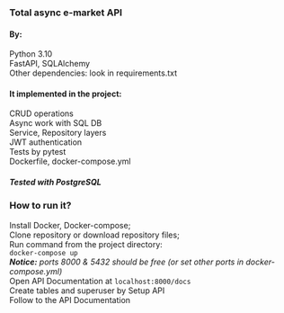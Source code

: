 ### Total async e-market API 

#### By: </b><br>
Python 3.10 <br>
FastAPI, SQLAlchemy <br>
Other dependencies: look in requirements.txt <br>

#### It implemented in the project:

CRUD operations <br>
Async work with SQL DB <br>
Service, Repository layers <br>
JWT authentication <br>
Tests by pytest <br>
Dockerfile, docker-compose.yml <br>

##### Tested with PostgreSQL

### How to run it?

Install Docker, Docker-compose; <br>
Clone repository or download repository files; <br>
Run command from the project directory: <br>
``` docker-compose up ``` <br>
<i><b>Notice:</b> ports 8000 & 5432 should be free (or set other ports in docker-compose.yml)</i> <br>
Open API Documentation at ``` localhost:8000/docs ``` <br>
Create tables and superuser by Setup API <br>
Follow to the API Documentation <br>